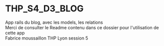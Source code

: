 # THP_S4_D3_BLOG
App rails du blog, avec les models, les relations <br/>
Merci de consulter le Readme contenu dans ce dossier pour l'utilisation de cette app <br/>
Fabrice moussaillon THP Lyon session 5
